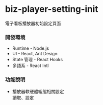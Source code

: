 # biz-player-setting-init

電子看板播放器初始設定頁面

### 開發環境

  - Runtime - Node.js
  - UI - React, Ant Design
  - State 管理 - React Hooks
  - 多語系 - React Intl

### 功能說明

- 播放器軟硬體組態相關設定<br>
  讀取、設定<br>
